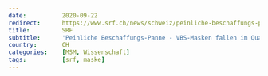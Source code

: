 ```yaml
---
date:          2020-09-22
redirect:      https://www.srf.ch/news/schweiz/peinliche-beschaffungs-panne-vbs-masken-fallen-im-qualitaetstest-durch
title:         SRF
subtitle:      'Peinliche Beschaffungs-Panne - VBS-Masken fallen im Qualitätstest durch'
country:       CH
categories:    [MSM, Wissenschaft]
tags:          [srf, maske]
---
```


